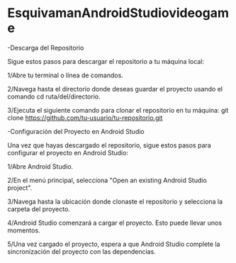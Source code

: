 # EsquivamanAndroidStudiovideogame

-Descarga del Repositorio

  Sigue estos pasos para descargar el repositorio a tu máquina local:

  1/Abre tu terminal o línea de comandos.
  
  2/Navega hasta el directorio donde deseas guardar el proyecto usando el comando cd ruta/del/directorio.
  
  3/Ejecuta el siguiente comando para clonar el repositorio en tu máquina:  git clone https://github.com/tu-usuario/tu-repositorio.git
  

-Configuración del Proyecto en Android Studio
  
  Una vez que hayas descargado el repositorio, sigue estos pasos para configurar el proyecto en Android Studio:

  1/Abre Android Studio.
  
  2/En el menú principal, selecciona "Open an existing Android Studio project".
  
  3/Navega hasta la ubicación donde clonaste el repositorio y selecciona la carpeta del proyecto.
  
  4/Android Studio comenzará a cargar el proyecto. Esto puede llevar unos momentos.
  
  5/Una vez cargado el proyecto, espera a que Android Studio complete la sincronización del proyecto con las dependencias.

